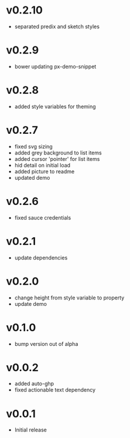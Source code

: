 v0.2.10
==================
* separated predix and sketch styles

v0.2.9
==================
* bower updating px-demo-snippet

v0.2.8
==================
* added style variables for theming

v0.2.7
==================
* fixed svg sizing
* added grey background to list items
* added cursor 'pointer' for list items
* hid detail on initial load
* added picture to readme
* updated demo

v0.2.6
==================
* fixed sauce credentials

v0.2.1
==================
* update dependencies

v0.2.0
==================
* change height from style variable to property
* update demo

v0.1.0
==================
* bump version out of alpha

v0.0.2
==================
* added auto-ghp
* fixed actionable text dependency

v0.0.1
==================
* Initial release
